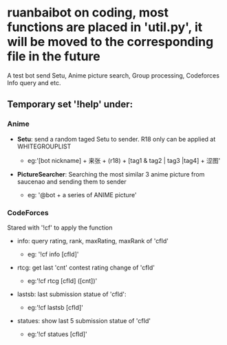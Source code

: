 # ruanbaibot on coding, most functions are placed in 'util.py', it will be moved to the corresponding file in the future
A test bot send Setu, Anime picture search, Group processing, Codeforces Info query and etc. 


Temporary set '!help' under:
----

### Anime

* **Setu**: send a random taged Setu to sender. R18 only can be applied at WHITEGROUPLIST

	* eg:'[bot nickname] + 来张 + (r18) + [tag1 & tag2 | tag3 |tag4]  + 涩图'


* **PictureSearcher**: Searching the most similar 3 anime picture from saucenao and sending them to sender

	* eg: '@bot + a series of ANIME picture'


### CodeForces

Stared with '!cf' to apply the function


* info: query rating, rank, maxRating, maxRank of 'cfId'

	* eg: '!cf info [cfId]'


* rtcg: get last 'cnt' contest rating change of 'cfId'

	* eg:'!cf rtcg [cfId] ([cnt])'


* lastsb: last submission statue of 'cfId':

	* eg:'!cf lastsb [cfId]'


* statues: show last 5 submission statue of 'cfId'

	* eg:'!cf statues [cfId]'



